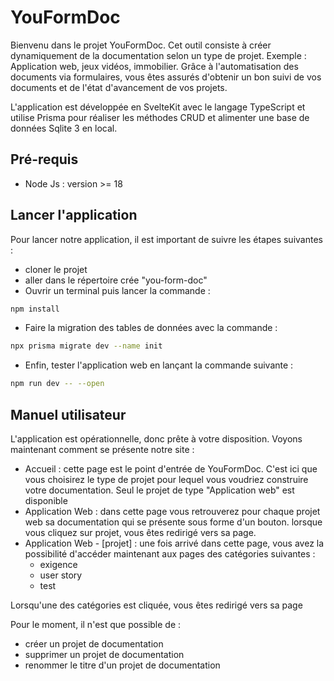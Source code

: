 # YouFormDoc

Bienvenu dans le projet YouFormDoc. Cet outil consiste à créer dynamiquement de la documentation selon un type de projet. Exemple : Application web, jeux vidéos, immobilier. Grâce à l'automatisation des documents via formulaires, vous êtes assurés d'obtenir un bon suivi de vos documents et de l'état d'avancement de vos projets.

L'application est développée en SvelteKit avec le langage TypeScript et utilise Prisma pour réaliser les méthodes CRUD et alimenter une base de données Sqlite 3 en local. 

## Pré-requis

-  Node Js : version >= 18

## Lancer l'application

Pour lancer notre application, il est important de suivre les étapes suivantes : 

- cloner le projet
- aller dans le répertoire crée "you-form-doc"
- Ouvrir un terminal puis lancer la commande :
```bash
npm install
```
- Faire la migration des tables de données avec la commande :
```bash
npx prisma migrate dev --name init
```
- Enfin, tester l'application web en lançant la commande suivante :
```bash
npm run dev -- --open
```
## Manuel utilisateur

L'application est opérationnelle, donc prête à votre disposition. Voyons maintenant comment se présente notre site :

  - Accueil : cette page est le point d'entrée de YouFormDoc. C'est ici que vous choisirez le type de projet pour lequel vous voudriez construire votre documentation. Seul le projet de type "Application web" est disponible
  - Application Web : dans cette page vous retrouverez pour chaque projet web sa documentation qui se présente sous forme d'un bouton. lorsque vous cliquez sur projet, vous êtes redirigé vers sa page.
  - Application Web - [projet] : une fois arrivé dans cette page, vous avez la possibilité d'accéder maintenant aux pages des catégories suivantes :
      - exigence
      - user story
      - test
        
Lorsqu'une des catégories est cliquée, vous êtes redirigé vers sa page

Pour le moment, il n'est que possible de :

  - créer un projet de documentation
  - supprimer un projet de documentation
  - renommer le titre d'un projet de documentation
